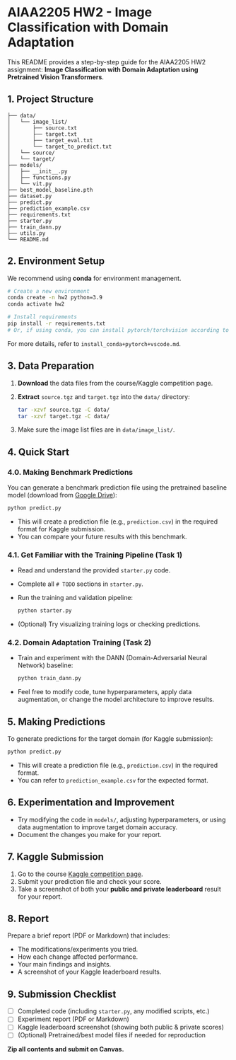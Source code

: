 # AIAA2205 HW2 - Image Classification with Domain Adaptation

This README provides a step-by-step guide for the AIAA2205 HW2 assignment: **Image Classification with Domain Adaptation using Pretrained Vision Transformers**.

## 1. Project Structure

```
├── data/
│   └── image_list/
│       ├── source.txt
│       ├── target.txt
│       ├── target_eval.txt
│       └── target_to_predict.txt
│   └── source/
│   └── target/
├── models/
│   ├── __init__.py
│   ├── functions.py
│   └── vit.py
├── best_model_baseline.pth
├── dataset.py
├── predict.py
├── prediction_example.csv
├── requirements.txt
├── starter.py
├── train_dann.py
├── utils.py
└── README.md
```

## 2. Environment Setup

We recommend using **conda** for environment management.

```bash
# Create a new environment
conda create -n hw2 python=3.9
conda activate hw2

# Install requirements
pip install -r requirements.txt
# Or, if using conda, you can install pytorch/torchvision according to your CUDA version
```

For more details, refer to `install_conda+pytorch+vscode.md`.

## 3. Data Preparation

1. **Download** the data files from the course/Kaggle competition page.
2. **Extract** `source.tgz` and `target.tgz` into the `data/` directory:

   ```bash
   tar -xzvf source.tgz -C data/
   tar -xzvf target.tgz -C data/
   ```
3. Make sure the image list files are in `data/image_list/`.

## 4. Quick Start

### 4.0. Making Benchmark Predictions

You can generate a benchmark prediction file using the pretrained baseline model (download from [Google Drive](https://drive.google.com/file/d/17gKFTaFUTllnCAEuCVDeHupfi3_VXlCp/view?usp=sharing)):

```bash
python predict.py
```

* This will create a prediction file (e.g., `prediction.csv`) in the required format for Kaggle submission.
* You can compare your future results with this benchmark.

### 4.1. Get Familiar with the Training Pipeline (Task 1)

* Read and understand the provided `starter.py` code.
* Complete all `# TODO` sections in `starter.py`.
* Run the training and validation pipeline:

  ```bash
  python starter.py
  ```
* (Optional) Try visualizing training logs or checking predictions.

### 4.2. Domain Adaptation Training (Task 2)

* Train and experiment with the DANN (Domain-Adversarial Neural Network) baseline:

  ```bash
  python train_dann.py
  ```
* Feel free to modify code, tune hyperparameters, apply data augmentation, or change the model architecture to improve results.

## 5. Making Predictions

To generate predictions for the target domain (for Kaggle submission):

```bash
python predict.py
```

* This will create a prediction file (e.g., `prediction.csv`) in the required format.
* You can refer to `prediction_example.csv` for the expected format.

## 6. Experimentation and Improvement

* Try modifying the code in `models/`, adjusting hyperparameters, or using data augmentation to improve target domain accuracy.
* Document the changes you make for your report.

## 7. Kaggle Submission

1. Go to the course [Kaggle competition page](https://www.kaggle.com/competitions/hkustgz-aiaa-2205-hw-2-2025-summer/leaderboard).
2. Submit your prediction file and check your score.
3. Take a screenshot of both your **public and private leaderboard** result for your report.

## 8. Report

Prepare a brief report (PDF or Markdown) that includes:

* The modifications/experiments you tried.
* How each change affected performance.
* Your main findings and insights.
* A screenshot of your Kaggle leaderboard results.

## 9. Submission Checklist

* [ ] Completed code (including `starter.py`, any modified scripts, etc.)
* [ ] Experiment report (PDF or Markdown)
* [ ] Kaggle leaderboard screenshot (showing both public & private scores)
* [ ] (Optional) Pretrained/best model files if needed for reproduction

**Zip all contents and submit on Canvas.**
